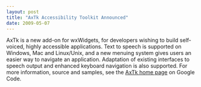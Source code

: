 ```yaml
---
layout: post
title: "AxTk Accessibility Toolkit Announced"
date: 2009-05-07
---
```


AxTk is a new add-on for wxWidgets, for developers wishing to build self-
voiced, highly accessible applications. Text to speech is supported on Windows,
Mac and Linux/Unix, and a new menuing system gives users an easier way to
navigate an application. Adaptation of existing interfaces to speech output and
enhanced keyboard navigation is also supported. For more information, source
and samples, see the [AxTk home page][1] on Google Code.

[1]: http://code.google.com/p/axtk/